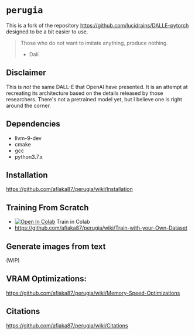 # `perugia`

This is a fork of the repository https://github.com/lucidrains/DALLE-pytorch designed to be a bit easier to use.

> Those who do not want to imitate anything, produce nothing.
>  - Dali

## Disclaimer

This is _not_ the same DALL-E that OpenAI have presented. It is an attempt at recreating its architecture based on the details released by those researchers. There's not a pretrained model yet, but I believe one is right around the corner.


## Dependencies
- llvm-9-dev
- cmake
- gcc
- python3.7.x

## Installation

https://github.com/afiaka87/perugia/wiki/Installation

## Training From Scratch
- [![Open In Colab](https://colab.research.google.com/assets/colab-badge.svg)](https://colab.research.google.com/drive/1dWvA54k4fH8zAmiix3VXbg95uEIMfqQM?usp=sharing) Train in Colab
- https://github.com/afiaka87/perugia/wiki/Train-with-your-Own-Dataset

## Generate images from text
(WIP)

## VRAM Optimizations:
https://github.com/afiaka87/perugia/wiki/Memory-Speed-Optimizations


## Citations

https://github.com/afiaka87/perugia/wiki/Citations
